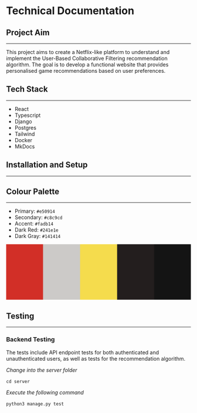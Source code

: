 # Technical Documentation

## Project Aim

---

This project aims to create a Netflix-like platform to understand and implement the User-Based Collaborative Filtering recommendation algorithm. The goal is to develop a functional website that provides personalised game recommendations based on user preferences.

## Tech Stack

---

- React
- Typescript
- Django
- Postgres
- Tailwind
- Docker
- MkDocs

## Installation and Setup

---

## Colour Palette

---

- Primary: `#e50914`
- Secondary: `#c8c9cd`
- Accent: `#fadb14`
- Dark Red: `#241e1e`
- Dark Gray: `#141414`

![Colour Palette](images/palette.png)

## Testing

---

### Backend Testing

The tests include API endpoint tests for both authenticated and unauthenticated users, as well as tests for the recommendation algorithm.

_Change into the server folder_

```
cd server
```

_Execute the following command_

```
python3 manage.py test
```

